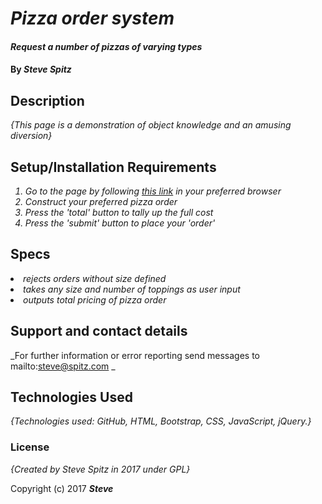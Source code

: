 # _Pizza order system_

#### _Request a number of pizzas of varying types_

#### By _**Steve Spitz**_

## Description

_{This page is a demonstration of object knowledge and an amusing diversion}_

## Setup/Installation Requirements
_<ol>_
_<li> Go to the page by following <a href=https://gingerbolt.github.io/Pizza/>this link</a> in your preferred browser </li>_
_<li> Construct your preferred pizza order </li>_
_<li> Press the 'total' button to tally up the full cost </li>_
_<li> Press the 'submit' button to place your 'order' </li>_
_</ol>_
## Specs

_<li> rejects orders without size defined</li>_
_<li> takes any size and number of toppings as user input </li>_
_<li> outputs total pricing of pizza order </li>_

## Support and contact details

_For further information or error reporting send messages to mailto:steve@spitz.com _

## Technologies Used

_{Technologies used: GitHub, HTML, Bootstrap, CSS, JavaScript, jQuery.}_

### License

*{Created by Steve Spitz in 2017 under GPL}*

Copyright (c) 2017 **_Steve_**

